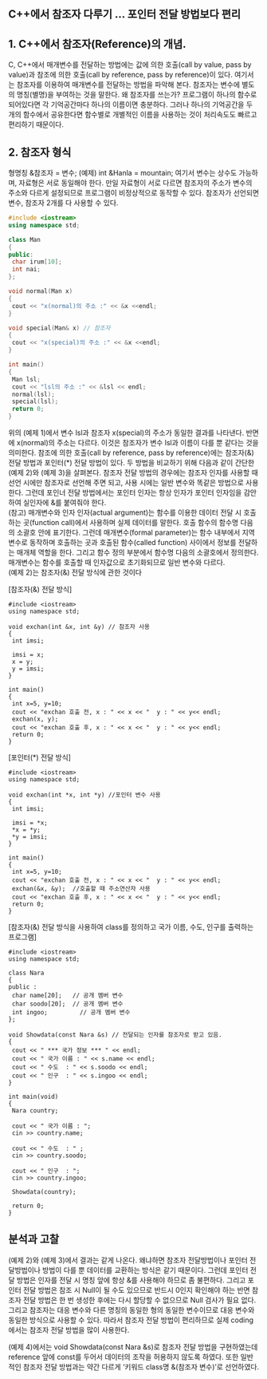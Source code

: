 ## C++에서 참조자 다루기 … 포인터 전달 방법보다 편리  
## 1. C++에서 참조자(Reference)의 개념. 
C, C++에서 매개변수를 전달하는 방법에는 값에 의한 호출(call by value, pass by value)과 참조에 의한 호출(call by reference, pass by reference)이 있다. 
여기서는 참조자를 이용하여 매개변수를 전달하는 방법을 파악해 본다. 참조자는 변수에 별도의 명칭(별명)을 부여하는 것을 말한다. 왜 참조자를 쓰는가? 프로그램이 하나의 함수로 되어있다면 각 기억공간마다 하나의 이름이면 충분하다. 그러나 하나의 기억공간을 두 개의 함수에서 공유한다면 함수별로 개별적인 이름을 사용하는 것이 처리속도도 빠르고 편리하기 때문이다.


## 2. 참조자 형식  
형명칭 &참조자 = 변수;      (예제) int &Hanla = mountain;
여기서 변수는 상수도 가능하며, 자료형은 서로 동일해야 한다. 만일 자료형이 서로 다르면 참조자의 주소가 변수의 주소와 다르게 설정되므로 프로그램이 비정상적으로 동작할 수 있다. 참조자가 선언되면 변수, 참조자 2개를 다 사용할 수 있다.

```c++
#include <iostream>
using namespace std;

class Man
{
public:
 char irum[10]; 
 int nai;
};

void normal(Man x)
{
 cout << "x(normal)의 주소 :" << &x <<endl;
}

void special(Man& x) // 참조자
{
 cout << "x(special)의 주소 :" << &x <<endl;
}

int main()
{
 Man lsl;
 cout << "lsl의 주소 :" << &lsl << endl;
 normal(lsl);
 special(lsl);
 return 0;
}
```
위의 (예제 1)에서 변수 lsl과 참조자 x(special)의 주소가 동일한 결과를 나타낸다. 반면에 x(normal)의 주소는 다르다. 이것은 참조자가 변수 lsl과 이름이 다를 뿐 같다는 것을 의미한다.
참조에 의한 호출(call by reference, pass by reference)에는 참조자(&) 전달 방법과 포인터(*) 전달 방법이 있다. 두 방법을 비교하기 위해 다음과 같이 간단한 (예제 2)와 (예제 3)을 살펴본다. 참조자 전달 방법의 경우에는 참조자 인자를 사용할 때 선언 시에만 참조자로 선언해 주면 되고, 사용 시에는 일반 변수와 똑같은 방법으로 사용한다. 그런데 포인너 전달 방법에서는 포인터 인자는 항상 인자가 포인터 인자임을 감안하여 실인자에 &를 붙여줘야 한다.  
(참고) 매개변수와 인자
인자(actual argument)는 함수를 이용한 데이터 전달 시 호출하는 곳(function call)에서 사용하며 실제 데이터를 말한다. 호출 함수의 함수명 다음의 소괄호 안에 표기한다. 그런데 매개변수(formal parameter)는 함수 내부에서 지역변수로 동작하며 호출하는 곳과 호출된 함수(called function) 사이에서 정보를 전달하는 매개체 역할을 한다. 그리고 함수 정의 부분에서 함수명 다음의 소괄호에서 정의한다. 매개변수는 함수를 호출할 때 인자값으로 초기화되므로 일반 변수와 다르다.  
(예제 2)는 참조자(&) 전달 방식에 관한 것이다

[참조자(&) 전달 방식]
```++
#include <iostream>
using namespace std;

void exchan(int &x, int &y) // 참조자 사용
{
 int imsi;
 
 imsi = x;
 x = y;
 y = imsi;
}

int main()
{
 int x=5, y=10;
 cout << "exchan 호출 전, x : " << x << "  y : " << y<< endl;
 exchan(x, y);
 cout << "exchan 호출 후, x : " << x << "  y : " << y<< endl;
 return 0;
}
```

[포인터(*) 전달 방식]
```++
#include <iostream>
using namespace std;

void exchan(int *x, int *y) //포인터 변수 사용
{
 int imsi;
 
 imsi = *x;
 *x = *y;
 *y = imsi;
}

int main()
{
 int x=5, y=10;
 cout << "exchan 호출 전, x : " << x << "  y : " << y<< endl;
 exchan(&x, &y);  //호출할 때 주소연산자 사용
 cout << "exchan 호출 후, x : " << x << "  y : " << y<< endl;
 return 0;
}
```

[참조자(&) 전달 방식을 사용하여 class를 정의하고 국가 이름, 수도, 인구를 출력하는 프로그램]

```++
#include <iostream>
using namespace std;

class Nara
{
public :
 char name[20];   // 공개 멤버 변수
 char soodo[20];  // 공개 멤버 변수
 int ingoo;         // 공개 멤버 변수
};

void Showdata(const Nara &s) // 전달되는 인자를 참조자로 받고 있음.
{
 cout << " *** 국가 정보 *** " << endl;
 cout << " 국가 이름 : " << s.name << endl;
 cout << " 수도  : " << s.soodo << endl;
 cout << " 인구  : " << s.ingoo << endl;
}

int main(void)
{
 Nara country;  

 cout << " 국가 이름 : ";
 cin >> country.name;

 cout << " 수도  : " ;
 cin >> country.soodo;

 cout << " 인구  : ";
 cin >> country.ingoo;

 Showdata(country);

 return 0;
}
```

## 분석과 고찰  
(예제 2)와 (예제 3)에서 결과는 같게 나온다. 왜냐하면 참조자 전달방법이나 포인터 전달방법이나 방법이 다를 뿐 데이터를 교환하는 방식은 같기 때문이다. 그런데 포인터 전달 방법은 인자를 전달 시 명칭 앞에 항상 &를 사용해야 하므로 좀 불편하다. 그리고 포인터 전달 방법은 참조 시 Null이 될 수도 있으므로 반드시 0인지 확인해야 하는 반면 참조자 전달 방법은 한 번 생성한 후에는 다시 할당할 수 없으므로 Null 검사가 필요 없다. 그리고 참조자는 대응 변수와 다른 명칭의 동일한 형의 동일한 변수이므로 대응 변수와 동일한 방식으로 사용할 수 있다. 따라서 참조자 전달 방법이 편리하므로 실제 coding에서는 참조자 전달 방법을 많이 사용한다. 

(예제 4)에서는 void Showdata(const Nara &s)로 참조자 전달 방법을 구현하였는데 reference 앞에 const를 두어서 데이터의 조작을 허용하지 않도록 하였다. 또한 일반적인 참조자 전달 방법과는 약간 다르게 ‘키워드 class명 &(참조자 변수)’로 선언하였다.












